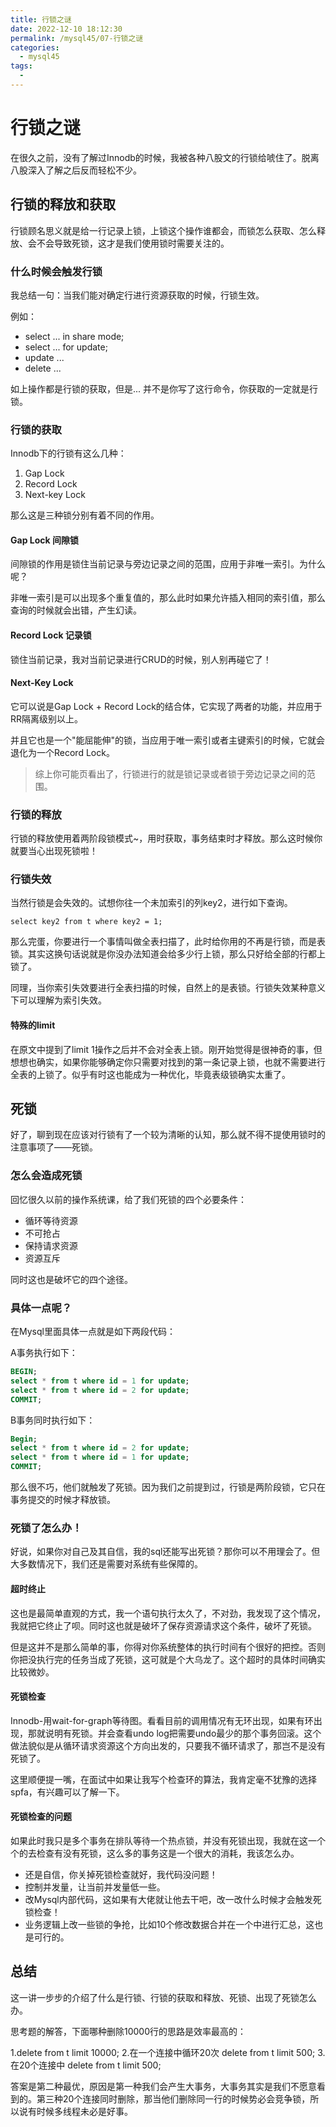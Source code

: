 ```yaml
---
title: 行锁之谜
date: 2022-12-10 18:12:30
permalink: /mysql45/07-行锁之谜
categories:
  - mysql45
tags:
  -
---
```


# 行锁之谜

在很久之前，没有了解过Innodb的时候，我被各种八股文的行锁给唬住了。脱离八股深入了解之后反而轻松不少。

## 行锁的释放和获取

行锁顾名思义就是给一行记录上锁，上锁这个操作谁都会，而锁怎么获取、怎么释放、会不会导致死锁，这才是我们使用锁时需要关注的。

### 什么时候会触发行锁
我总结一句：当我们能对确定行进行资源获取的时候，行锁生效。

例如：
- select ... in share mode;
- select ... for update;
- update ...
- delete ...

如上操作都是行锁的获取，但是... 并不是你写了这行命令，你获取的一定就是行锁。
### 行锁的获取
Innodb下的行锁有这么几种：
1. Gap Lock
2. Record Lock
3. Next-key Lock

那么这是三种锁分别有着不同的作用。

#### Gap Lock 间隙锁
间隙锁的作用是锁住当前记录与旁边记录之间的范围，应用于非唯一索引。为什么呢？

非唯一索引是可以出现多个重复值的，那么此时如果允许插入相同的索引值，那么查询的时候就会出错，产生幻读。

#### Record Lock 记录锁
锁住当前记录，我对当前记录进行CRUD的时候，别人别再碰它了！

#### Next-Key Lock 
它可以说是Gap Lock + Record Lock的结合体，它实现了两者的功能，并应用于RR隔离级别以上。

并且它也是一个"能屈能伸"的锁，当应用于唯一索引或者主键索引的时候，它就会退化为一个Record Lock。

> 综上你可能页看出了，行锁进行的就是锁记录或者锁于旁边记录之间的范围。
### 行锁的释放
行锁的释放使用着两阶段锁模式~，用时获取，事务结束时才释放。那么这时候你就要当心出现死锁啦！
### 行锁失效
当然行锁是会失效的。试想你往一个未加索引的列key2，进行如下查询。
```mysql
select key2 from t where key2 = 1;
```
那么完蛋，你要进行一个事情叫做全表扫描了，此时给你用的不再是行锁，而是表锁。其实这换句话说就是你没办法知道会给多少行上锁，那么只好给全部的行都上锁了。

同理，当你索引失效要进行全表扫描的时候，自然上的是表锁。行锁失效某种意义下可以理解为索引失效。

#### 特殊的limit
在原文中提到了limit 1操作之后并不会对全表上锁。刚开始觉得是很神奇的事，但想想也确实，如果你能够确定你只需要对找到的第一条记录上锁，也就不需要进行全表的上锁了。似乎有时这也能成为一种优化，毕竟表级锁确实太重了。

## 死锁
好了，聊到现在应该对行锁有了一个较为清晰的认知，那么就不得不提使用锁时的注意事项了——死锁。

### 怎么会造成死锁
回忆很久以前的操作系统课，给了我们死锁的四个必要条件：
- 循环等待资源
- 不可抢占
- 保持请求资源
- 资源互斥

同时这也是破坏它的四个途径。

### 具体一点呢？
在Mysql里面具体一点就是如下两段代码：

A事务执行如下：
```sql
BEGIN;
select * from t where id = 1 for update;
select * from t where id = 2 for update;
COMMIT;
```
B事务同时执行如下：
```sql
Begin;
select * from t where id = 2 for update;
select * from t where id = 1 for update;
COMMIT;
```

那么很不巧，他们就触发了死锁。因为我们之前提到过，行锁是两阶段锁，它只在事务提交的时候才释放锁。

### 死锁了怎么办！
好说，如果你对自己及其自信，我的sql还能写出死锁？那你可以不用理会了。但大多数情况下，我们还是需要对系统有些保障的。

#### 超时终止
这也是最简单直观的方式，我一个语句执行太久了，不对劲，我发现了这个情况，我就把它终止了呗。同时这也就是破坏了保存资源请求这个条件，破坏了死锁。

但是这并不是那么简单的事，你得对你系统整体的执行时间有个很好的把控。否则你把没执行完的任务当成了死锁，这可就是个大乌龙了。这个超时的具体时间确实比较微妙。

#### 死锁检查

Innodb-用wait-for-graph等待图。看看目前的调用情况有无环出现，如果有环出现，那就说明有死锁。并会查看undo log把需要undo最少的那个事务回滚。这个做法貌似是从循环请求资源这个方向出发的，只要我不循环请求了，那岂不是没有死锁了。

这里顺便提一嘴，在面试中如果让我写个检查环的算法，我肯定毫不犹豫的选择spfa，有兴趣可以了解一下。

#### 死锁检查的问题
如果此时我只是多个事务在排队等待一个热点锁，并没有死锁出现，我就在这一个个的去检查有没有死锁，这么多的事务这是一个很大的消耗，我该怎么办。

- 还是自信，你关掉死锁检查就好，我代码没问题！
- 控制并发量，让当前并发量低一些。
- 改Mysql内部代码，这如果有大佬就让他去干吧，改一改什么时候才会触发死锁检查！
- 业务逻辑上改一些锁的争抢，比如10个修改数据合并在一个中进行汇总，这也是可行的。

## 总结
这一讲一步步的介绍了什么是行锁、行锁的获取和释放、死锁、出现了死锁怎么办。

思考题的解答，下面哪种删除10000行的思路是效率最高的：

1.delete from t limit 10000;
2.在一个连接中循环20次 delete from t limit 500;
3.在20个连接中 delete from t limit 500;

答案是第二种最优，原因是第一种我们会产生大事务，大事务其实是我们不愿意看到的。第三种20个连接同时删除，那当他们删除同一行的时候势必会竞争锁，所以说有时候多线程未必是好事。
